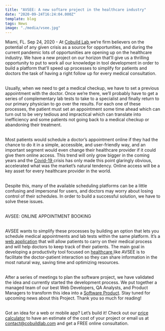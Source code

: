 ```yaml
---
title: "AVSEE: A new softare project in the healthcare industry"
date: "2020-09-24T16:24:04.000Z"
template: blog
tags: News
image: "./media/vsee.jpg"
---
```


Miami, FL. Sep 24, 2020 - At <a target="_blank" href="https://cobuildlab.com/portfolio">   Cobuild Lab </a> we’re firm believers on the potential of any given crisis as a source for opportunities, and during the current pandemic lots of opportunities are opening up on the healthcare industry. We have a new project on our horizon that’ll give us a thrilling opportunity to put to work all our knowledge in tool development in order to build a  platform that’ll speed up processes to simplify for patients and doctors the task of having a right follow up for every medical consultation. <br> </br>

Usually, when we need to get a medical checkup, we have to set a previous appointment with the doctor. Once we’re there, we’ll probably have to get a series of complementary lab tests to take to a specialist and finally return to our primary physician to go over the results. For each one of these processes, the patient must set an appointment some time ahead which can turn out to be very tedious and impractical which can translate into inefficiency and some patients not going back to a medical checkup or abandoning their treatment.<br> </br>

Most patients would schedule a doctor’s appointment online if they had the chance to do it in a simple, accessible, and user-friendly way, and an important segment would even change their healthcare provider if it could give them online access. This trend will only grow bigger in the coming years and the <a target="_blank" href="https://www.paho.org/en/topics/coronavirus-infections/coronavirus-disease-covid-19-pandemic">  Covid-19 </a> crisis has only made this point glaringly obvious, accelerated what was the market’s natural tendency. Online access will be a key asset for every healthcare provider in the world. <br> </br>

Despite this, many of the available scheduling platforms can be a little confusing and impersonal for users, and doctors may worry about losing control of their schedules. In order to build a successful solution, we have to solve these issues. <br> </br>


<title-3 align="centered"> AVSEE: ONLINE APPOINTMENT BOOKING  </title-3> <br> </br>

AVSEE wants to simplify these processes by building an option that lets you schedule medical appointments and lab tests within the same platform. It’s a <a target="_blank" href="https://cobuildlab.com/blog/mobile-apps-web-apps-or-cross-platform-what%E2%80%99s-the-best-for-my-small-business/amp/">   web application</a> that will allow patients to carry on their medical process and will help doctors to keep track of their patients. The main goal in developing a productivity tool focused on <a target="_blank" href="https://cobuildlab.com/blog/healthcare-apps-present-and-future/amp/">  healthcare </a> like AVSEE is to facilitate the doctor-patient interaction so they can share information in the most natural way, saving time and optimizing resources. <br> </br>

After a series of meetings to plan the software project, we have validated the idea and currently started the development process. We put together a managed team of our best Web Developers, QA Analysts, and Product Managers to transform this idea into a <a target="_blank" href="https://cobuildlab.com/blog/software-development-for-new-products/">    Software Product</a>. Stay tuned for upcoming news about this Project. Thank you so much for reading! <br> </br>

Got an idea for a web or mobile app? Let’s build it! Check out our <a target="_blank" href="https://cobuildlab.com/price-calculator/">  price calculator</a> to have an estimate of the cost of your project or email us at contact@cobuildlab.com and get a FREE online consultation. 
